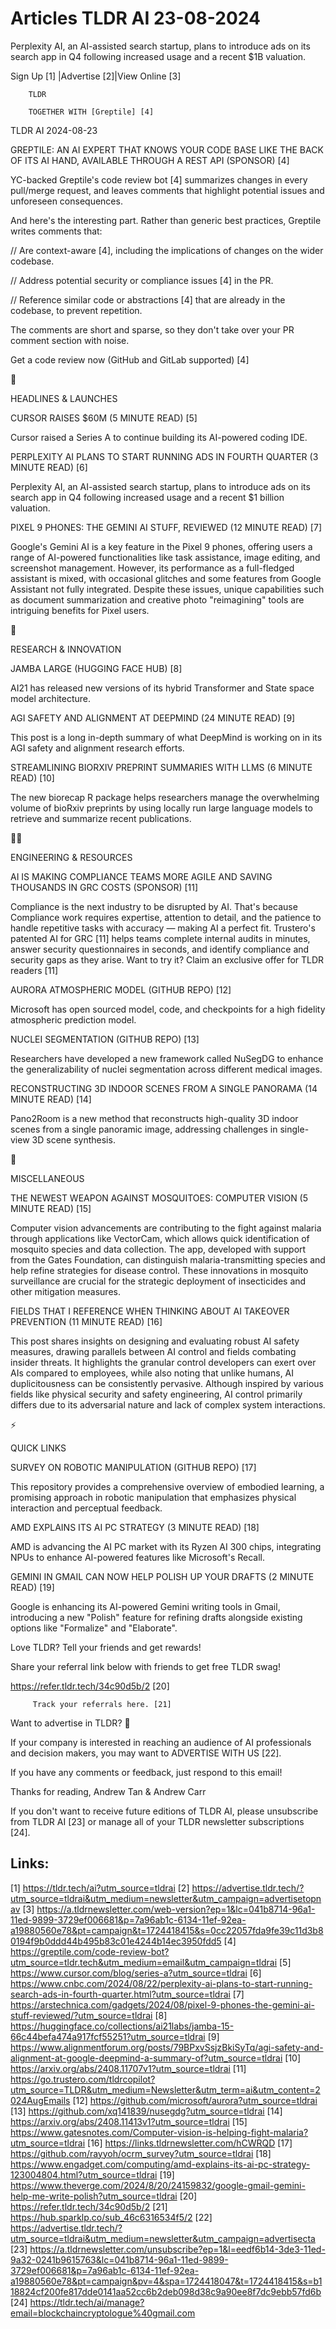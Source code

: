 # Articles TLDR AI 23-08-2024

Perplexity AI, an AI-assisted search startup, plans to introduce ads
on its search app in Q4 following increased usage and a recent $1B
valuation.  

 Sign Up [1] |Advertise [2]|View Online [3] 

		TLDR 

		TOGETHER WITH [Greptile] [4]

TLDR AI 2024-08-23

 GREPTILE: AN AI EXPERT THAT KNOWS YOUR CODE BASE LIKE THE BACK OF ITS
AI HAND, AVAILABLE THROUGH A REST API (SPONSOR) [4] 

 YC-backed Greptile's code review bot [4] summarizes changes in every
pull/merge request, and leaves comments that highlight potential
issues and unforeseen consequences.

And here's the interesting part. Rather than generic best practices,
Greptile writes comments that:

// Are context-aware [4], including the implications of changes on the
wider codebase.

// Address potential security or compliance issues [4] in the PR.

// Reference similar code or abstractions [4] that are already in the
codebase, to prevent repetition. 

The comments are short and sparse, so they don't take over your PR
comment section with noise.

Get a code review now (GitHub and GitLab supported) [4]

🚀 

HEADLINES & LAUNCHES

 CURSOR RAISES $60M (5 MINUTE READ) [5] 

 Cursor raised a Series A to continue building its AI-powered coding
IDE. 

 PERPLEXITY AI PLANS TO START RUNNING ADS IN FOURTH QUARTER (3 MINUTE
READ) [6] 

 Perplexity AI, an AI-assisted search startup, plans to introduce ads
on its search app in Q4 following increased usage and a recent $1
billion valuation. 

 PIXEL 9 PHONES: THE GEMINI AI STUFF, REVIEWED (12 MINUTE READ) [7] 

 Google's Gemini AI is a key feature in the Pixel 9 phones, offering
users a range of AI-powered functionalities like task assistance,
image editing, and screenshot management. However, its performance as
a full-fledged assistant is mixed, with occasional glitches and some
features from Google Assistant not fully integrated. Despite these
issues, unique capabilities such as document summarization and
creative photo "reimagining" tools are intriguing benefits for Pixel
users. 

🧠 

RESEARCH & INNOVATION

 JAMBA LARGE (HUGGING FACE HUB) [8] 

 AI21 has released new versions of its hybrid Transformer and State
space model architecture. 

 AGI SAFETY AND ALIGNMENT AT DEEPMIND (24 MINUTE READ) [9] 

 This post is a long in-depth summary of what DeepMind is working on
in its AGI safety and alignment research efforts. 

 STREAMLINING BIORXIV PREPRINT SUMMARIES WITH LLMS (6 MINUTE READ)
[10] 

 The new biorecap R package helps researchers manage the overwhelming
volume of bioRxiv preprints by using locally run large language models
to retrieve and summarize recent publications. 

🧑‍💻 

ENGINEERING & RESOURCES

 AI IS MAKING COMPLIANCE TEAMS MORE AGILE AND SAVING THOUSANDS IN GRC
COSTS (SPONSOR) [11] 

 Compliance is the next industry to be disrupted by AI. That's because
Compliance work requires expertise, attention to detail, and the
patience to handle repetitive tasks with accuracy — making AI a
perfect fit. Trustero's patented AI for GRC [11] helps teams complete
internal audits in minutes, answer security questionnaires in seconds,
and identify compliance and security gaps as they arise. Want to try
it? Claim an exclusive offer for TLDR readers [11] 

 AURORA ATMOSPHERIC MODEL (GITHUB REPO) [12] 

 Microsoft has open sourced model, code, and checkpoints for a high
fidelity atmospheric prediction model. 

 NUCLEI SEGMENTATION (GITHUB REPO) [13] 

 Researchers have developed a new framework called NuSegDG to enhance
the generalizability of nuclei segmentation across different medical
images. 

 RECONSTRUCTING 3D INDOOR SCENES FROM A SINGLE PANORAMA (14 MINUTE
READ) [14] 

 Pano2Room is a new method that reconstructs high-quality 3D indoor
scenes from a single panoramic image, addressing challenges in
single-view 3D scene synthesis. 

🎁 

MISCELLANEOUS

 THE NEWEST WEAPON AGAINST MOSQUITOES: COMPUTER VISION (5 MINUTE READ)
[15] 

 Computer vision advancements are contributing to the fight against
malaria through applications like VectorCam, which allows quick
identification of mosquito species and data collection. The app,
developed with support from the Gates Foundation, can distinguish
malaria-transmitting species and help refine strategies for disease
control. These innovations in mosquito surveillance are crucial for
the strategic deployment of insecticides and other mitigation
measures. 

 FIELDS THAT I REFERENCE WHEN THINKING ABOUT AI TAKEOVER PREVENTION
(11 MINUTE READ) [16] 

 This post shares insights on designing and evaluating robust AI
safety measures, drawing parallels between AI control and fields
combating insider threats. It highlights the granular control
developers can exert over AIs compared to employees, while also noting
that unlike humans, AI duplicitousness can be consistently pervasive.
Although inspired by various fields like physical security and safety
engineering, AI control primarily differs due to its adversarial
nature and lack of complex system interactions. 

⚡ 

QUICK LINKS

 SURVEY ON ROBOTIC MANIPULATION (GITHUB REPO) [17] 

 This repository provides a comprehensive overview of embodied
learning, a promising approach in robotic manipulation that emphasizes
physical interaction and perceptual feedback. 

 AMD EXPLAINS ITS AI PC STRATEGY (3 MINUTE READ) [18] 

 AMD is advancing the AI PC market with its Ryzen AI 300 chips,
integrating NPUs to enhance AI-powered features like Microsoft's
Recall. 

 GEMINI IN GMAIL CAN NOW HELP POLISH UP YOUR DRAFTS (2 MINUTE READ)
[19] 

 Google is enhancing its AI-powered Gemini writing tools in Gmail,
introducing a new "Polish" feature for refining drafts alongside
existing options like "Formalize" and "Elaborate". 

Love TLDR? Tell your friends and get rewards!

 Share your referral link below with friends to get free TLDR swag! 

 https://refer.tldr.tech/34c90d5b/2 [20] 

		 Track your referrals here. [21] 

Want to advertise in TLDR? 📰

 If your company is interested in reaching an audience of AI
professionals and decision makers, you may want to ADVERTISE WITH US
[22]. 

 If you have any comments or feedback, just respond to this email! 

Thanks for reading, 
Andrew Tan & Andrew Carr 

If you don't want to receive future editions of TLDR AI, please
unsubscribe from TLDR AI [23] or manage all of your TLDR newsletter
subscriptions [24]. 

 

Links:
------
[1] https://tldr.tech/ai?utm_source=tldrai
[2] https://advertise.tldr.tech/?utm_source=tldrai&utm_medium=newsletter&utm_campaign=advertisetopnav
[3] https://a.tldrnewsletter.com/web-version?ep=1&lc=041b8714-96a1-11ed-9899-3729ef006681&p=7a96ab1c-6134-11ef-92ea-a19880560e78&pt=campaign&t=1724418415&s=0cc22057fda9fe39c11d3b80194f9b0ddd44b495b83c01e4244b14ec3950fdd5
[4] https://greptile.com/code-review-bot?utm_source=tldr.tech&utm_medium=email&utm_campaign=tldrai
[5] https://www.cursor.com/blog/series-a?utm_source=tldrai
[6] https://www.cnbc.com/2024/08/22/perplexity-ai-plans-to-start-running-search-ads-in-fourth-quarter.html?utm_source=tldrai
[7] https://arstechnica.com/gadgets/2024/08/pixel-9-phones-the-gemini-ai-stuff-reviewed/?utm_source=tldrai
[8] https://huggingface.co/collections/ai21labs/jamba-15-66c44befa474a917fcf55251?utm_source=tldrai
[9] https://www.alignmentforum.org/posts/79BPxvSsjzBkiSyTq/agi-safety-and-alignment-at-google-deepmind-a-summary-of?utm_source=tldrai
[10] https://arxiv.org/abs/2408.11707v1?utm_source=tldrai
[11] https://go.trustero.com/tldrcopilot?utm_source=TLDR&utm_medium=Newsletter&utm_term=ai&utm_content=2024AugEmails
[12] https://github.com/microsoft/aurora?utm_source=tldrai
[13] https://github.com/xq141839/nusegdg?utm_source=tldrai
[14] https://arxiv.org/abs/2408.11413v1?utm_source=tldrai
[15] https://www.gatesnotes.com/Computer-vision-is-helping-fight-malaria?utm_source=tldrai
[16] https://links.tldrnewsletter.com/hCWRQD
[17] https://github.com/rayyoh/ocrm_survey?utm_source=tldrai
[18] https://www.engadget.com/computing/amd-explains-its-ai-pc-strategy-123004804.html?utm_source=tldrai
[19] https://www.theverge.com/2024/8/20/24159832/google-gmail-gemini-help-me-write-polish?utm_source=tldrai
[20] https://refer.tldr.tech/34c90d5b/2
[21] https://hub.sparklp.co/sub_46c6316534f5/2
[22] https://advertise.tldr.tech/?utm_source=tldrai&utm_medium=newsletter&utm_campaign=advertisecta
[23] https://a.tldrnewsletter.com/unsubscribe?ep=1&l=eedf6b14-3de3-11ed-9a32-0241b9615763&lc=041b8714-96a1-11ed-9899-3729ef006681&p=7a96ab1c-6134-11ef-92ea-a19880560e78&pt=campaign&pv=4&spa=1724418047&t=1724418415&s=b118824cf200fe817dde0141aa52cc6b2deb098d38c9a90ee8f7dc9ebb57fd6b
[24] https://tldr.tech/ai/manage?email=blockchaincryptologue%40gmail.com